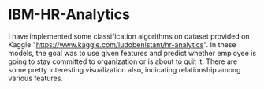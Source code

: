 # IBM-HR-Analytics
I have implemented some classification algorithms on dataset provided on Kaggle "https://www.kaggle.com/ludobenistant/hr-analytics". In these models, the goal was to use given features and predict whether employee is going to stay committed to organization or is about to quit it. There are some pretty interesting visualization also, indicating relationship among various features.
